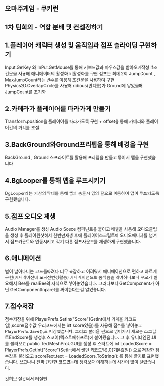 오마주게임 - 쿠키런
-
1차 팀회의 - 역할 분배 및 컨셉정하기
-

1.플레이어 캐릭터 생성 및 움직임과 점프 슬라이딩 구현하기
-
Input.GetKey 와 InPut.GetMouse를 통해 키보드값과 마우스값을 받아오게작성
if조건문을 사용해 애니메이터의 활성화 비활성화를 구현
점프는 최대 2회 JumpCount , MaxJumpCount라는 변수를 이용해 조건문을 사용하여 구현
Physics2D.OverlapCircle를 사용해 ridious(반지름)가 Ground에 닿았을때 JumpCount를 초기화

2.카메라가 플레이어를 따라가게 만들기
-
Transform.position을 플레이어를 따라가도록 구현 + offset을 통해 카메라와 플레이어간의 거리를 조절

3.BackGround와Ground프리펩을 통해 배경을 구현
-
BackGround , Ground 스프라이트를 활용해 프리펩을 만들고 묶어서 맵을 구현했습니다

4.BgLooper를 통해 맵을 루프시키기
-
BgLooper라는 가상의 막대를 통해 맵과 충돌시 맵의 끝으로 이동하여 맵이 루프되도록 구현했습니다.

5.점프 오디오 재생
-
Audio Manager를 생성 Audio Souce 컴퍼넌트를 붙이고 배열을 사용해 오디오클립을 생성 후 플레이원샷해서 한번만재생
후에 플레이어스크립트에 오디오매니저를 넘겨서 점프카운트와 연동시키고 각기 다른 점프사운드를 재생하게 구현했습니다.

6.애니메이션
-
벌이 날아다니는 코드를짜려다 너무 복잡하고 어려워서 애니매이션으로 편하고 빠르게 구현(애니메이션에 포지션변경활용)
애니메이션으로 움직음을 제어하다보니 부모가 필요해서 Bee를 realBee의 자식으로 넣어놓았습니다.
그러다보니 GetComponent가 아닌 GetComponentInparet를 써야한다는걸 알았습니다.

7.점수저장
-
점수저장을 위해 PlayerPrefs.SetInt("Score"(GetInt에서 가져올 키코드임),score(점수값 우리코드에서는 int score였음))를 사용해 점수를 넣어놓고
PlayerPrefs.Save();로 저장했습니다.
그리고 불러올 씬으로 넘어가서 새로운 스크립트EndScore를 생성후 스코어(텍스트매쉬프로)에 붙여줬습니다.
그 후 유니티엔진.UI를 불러오고 public TextMeshProUGUI를 생성 후
스타트에 int LoadedScore = PlayerPrefs.GetInt("Score"(SetInt에서 썻던 키코드임),0(기본값임)) 으로 저장한 점수값을 불러오고
 scoreText.text = LoadedScore.ToString(); 를 통해 글자로 표현했습니다.
 쓰고나니 진짜 간단한 코드였는데 생각보다 이해하는데 시간이 많이 걸렸습니다.


깃허브 잘못써서 터질뻔
